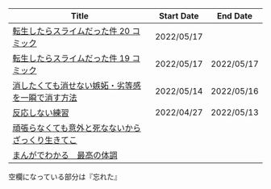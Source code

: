 | Title | Start Date | End Date |
| --- | :---: | :---: |
| [転生したらスライムだった件 20 コミック](https://www.amazon.co.jp/gp/product/B09TDRVKJ6) | 2022/05/17 | |
| [転生したらスライムだった件 19 コミック](https://www.amazon.co.jp/gp/product/B09MQ9MV9C) | 2022/05/17 | 2022/05/17 |
| [消したくても消せない嫉妬・劣等感を一瞬で消す方法](https://www.amazon.co.jp/gp/product/B07DFFFDBD) | 2022/05/14 | 2022/05/16 |
| [反応しない練習](https://www.amazon.co.jp/dp/B012EU8CD0) | 2022/04/27 | 2022/05/13 |
| [頑張らなくても意外と死なないからざっくり生きてこ](https://www.amazon.co.jp/gp/product/B0874HZ2QK) | | |
| [まんがでわかる　最高の体調](https://www.amazon.co.jp/gp/product/B086SK3SRN) | | |

空欄になっている部分は『忘れた』
